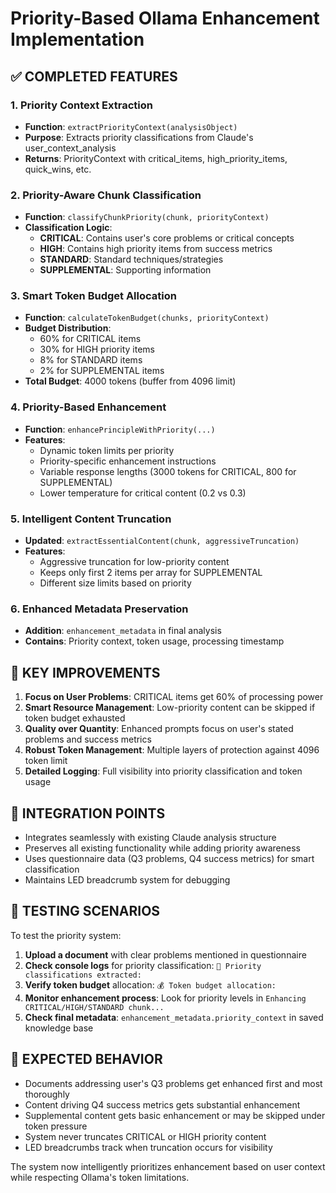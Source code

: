 # Priority-Based Ollama Enhancement Implementation

## ✅ COMPLETED FEATURES

### 1. Priority Context Extraction
- **Function**: `extractPriorityContext(analysisObject)`
- **Purpose**: Extracts priority classifications from Claude's user_context_analysis
- **Returns**: PriorityContext with critical_items, high_priority_items, quick_wins, etc.

### 2. Priority-Aware Chunk Classification  
- **Function**: `classifyChunkPriority(chunk, priorityContext)`
- **Classification Logic**:
  - **CRITICAL**: Contains user's core problems or critical concepts
  - **HIGH**: Contains high priority items from success metrics
  - **STANDARD**: Standard techniques/strategies
  - **SUPPLEMENTAL**: Supporting information

### 3. Smart Token Budget Allocation
- **Function**: `calculateTokenBudget(chunks, priorityContext)`
- **Budget Distribution**:
  - 60% for CRITICAL items
  - 30% for HIGH priority items  
  - 8% for STANDARD items
  - 2% for SUPPLEMENTAL items
- **Total Budget**: 4000 tokens (buffer from 4096 limit)

### 4. Priority-Based Enhancement
- **Function**: `enhancePrincipleWithPriority(...)`
- **Features**:
  - Dynamic token limits per priority
  - Priority-specific enhancement instructions
  - Variable response lengths (3000 tokens for CRITICAL, 800 for SUPPLEMENTAL)
  - Lower temperature for critical content (0.2 vs 0.3)

### 5. Intelligent Content Truncation
- **Updated**: `extractEssentialContent(chunk, aggressiveTruncation)`
- **Features**:
  - Aggressive truncation for low-priority content
  - Keeps only first 2 items per array for SUPPLEMENTAL
  - Different size limits based on priority

### 6. Enhanced Metadata Preservation
- **Addition**: `enhancement_metadata` in final analysis
- **Contains**: Priority context, token usage, processing timestamp

## 🎯 KEY IMPROVEMENTS

1. **Focus on User Problems**: CRITICAL items get 60% of processing power
2. **Smart Resource Management**: Low-priority content can be skipped if token budget exhausted
3. **Quality over Quantity**: Enhanced prompts focus on user's stated problems and success metrics
4. **Robust Token Management**: Multiple layers of protection against 4096 token limit
5. **Detailed Logging**: Full visibility into priority classification and token usage

## 🔧 INTEGRATION POINTS

- Integrates seamlessly with existing Claude analysis structure
- Preserves all existing functionality while adding priority awareness
- Uses questionnaire data (Q3 problems, Q4 success metrics) for smart classification
- Maintains LED breadcrumb system for debugging

## 🧪 TESTING SCENARIOS

To test the priority system:

1. **Upload a document** with clear problems mentioned in questionnaire
2. **Check console logs** for priority classification: `🎯 Priority classifications extracted:`
3. **Verify token budget** allocation: `💰 Token budget allocation:`
4. **Monitor enhancement process**: Look for priority levels in `Enhancing CRITICAL/HIGH/STANDARD chunk...`
5. **Check final metadata**: `enhancement_metadata.priority_context` in saved knowledge base

## 🚀 EXPECTED BEHAVIOR

- Documents addressing user's Q3 problems get enhanced first and most thoroughly
- Content driving Q4 success metrics gets substantial enhancement  
- Supplemental content gets basic enhancement or may be skipped under token pressure
- System never truncates CRITICAL or HIGH priority content
- LED breadcrumbs track when truncation occurs for visibility

The system now intelligently prioritizes enhancement based on user context while respecting Ollama's token limitations.